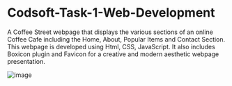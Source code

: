 # Codsoft-Task-1-Web-Development
A Coffee Street webpage that displays the various sections of an online Coffee Cafe including the Home, About, Popular Items and Contact Section. This webpage is developed using Html, CSS, JavaScript. It also includes Boxicon plugin and Favicon for a creative and modern aesthetic webpage presentation.

![image](https://github.com/NumlStudentSE/Codsoft-Task-1-Web-Development/assets/114599159/4166e0d2-b71a-4361-a4f8-2306dd0607e5)
